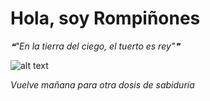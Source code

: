 # Hola, soy Rompiñones

<!--STARTS_HERE_QUOTE_README-->
<i>❝"En la tierra del ciego, el tuerto es rey"❞</i>
<!--ENDS_HERE_QUOTE_README-->

<!--START_SECTION:update_image-->
![alt text](https://raw.githubusercontent.com/focaalvarez/rompinones/main/.github/images/MVIMG_20211009_125338.jpg?raw=true)
<!--END_SECTION:update_image-->

*Vuelve mañana para otra dosis de sabiduría*
